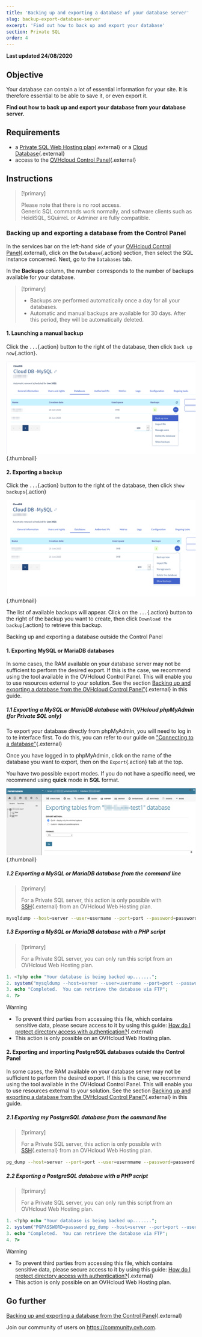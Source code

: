 ```yaml
---
title: 'Backing up and exporting a database of your database server'
slug: backup-export-database-server
excerpt: 'Find out how to back up and export your database'
section: Private SQL
order: 4
---
```


**Last updated 24/08/2020**

## Objective

Your database can contain a lot of essential information for your site. It is therefore essential to be able to save it, or even export it.

**Find out how to back up and export your database from your database server.**

## Requirements

- a [Private SQL Web Hosting plan](https://www.ovh.com/fr/hebergement-web/options-sql.xml){.external} or a [Cloud Database](https://www.ovh.com/fr/cloud-databases){.external}
- access to the [OVHcloud Control Panel](https://www.ovh.com/auth/?action=gotomanager){.external}

## Instructions

> [!primary]
>
> Please note that there is no root access.
> <br> Generic SQL commands work normally, and software clients such as HeidiSQL, SQuirreL or Adminer are fully compatible.
> 

### Backing up and exporting a database from the Control Panel

In the services bar on the left-hand side of your [OVHcloud Control Panel](https://www.ovh.com/auth/?action=gotomanager){.external},  click on the `Database`{.action} section, then select the SQL instance concerned. Next, go to the `Databases` tab.

In the **Backups** column, the number corresponds to the number of backups available for your database.

> [!primary]
>
> - Backups are performed automatically once a day
> for all your databases.
> - Automatic and manual backups are available for 30 days.
> After this period, they will be automatically deleted.

#### 1. Launching a manual backup 

Click the `...`{.action} button to the right of the database, then click `Back up now`{.action}.

![private-sql](images/private-sql-save01.png){.thumbnail}

#### 2. Exporting a backup

Click the `...`{.action} button to the right of the database, then click `Show backups`{.action}

![private-sql](images/private-sql-dl01.png){.thumbnail}

The list of available backups will appear. Click on the `...`{.action} button to the right of the backup you want to create, then click `Download the backup`{.action} to retrieve this backup.

Backing up and exporting a database outside the Control Panel

#### 1. Exporting MySQL or MariaDB databases

 In some cases, the RAM available on your database server may not be sufficient to perform the desired export. If this is the case, we recommend using the tool available in the OVHcloud Control Panel. This will enable you to use resources external to your solution. See the section [Backing up and exporting a database from the OVHcloud Control Panel”](./#sauvegarder-et-exporter-une-base-de-donnees-depuis-lespace-client){.external} in this guide.

##### 1.1 Exporting a MySQL or MariaDB database with OVHcloud phpMyAdmin (for Private SQL only)

To export your database directly from phpMyAdmin, you will need to log in to te interface first. To do this, you can refer to our guide on ["Connecting  to a database"](../connexion-base-de-donnees-serveur-bdd){.external}

Once you have logged in to phpMyAdmin, click on the name of the database you want to export, then on the `Export`{.action} tab at the top.

You have two possible export modes. If you do not have a specific need, we recommend using **quick** mode in **SQL** format.

![private-sql](images/private-sql-export01.png){.thumbnail}

##### 1.2 Exporting a MySQL or MariaDB database from the command line

> [!primary]
>
> For a Private SQL server, this action is only possible with [SSH]( ../mutualise-le-ssh-sur-les-hebergements-mutualises/){.external} from an OVHcloud Web Hosting plan.

```bash
mysqldump --host=server --user=username --port=port --password=password database_name > database_name.sql
```

##### 1.3 Exporting a MySQL or MariaDB database with a PHP script

> [!primary]
>
> For a Private SQL server, you can only run this script from an OVHcloud Web Hosting plan.


```php
1. <?php echo "Your database is being backed up.......";
2. system("mysqldump --host=server --user=username --port=port --password=password database_name > database_name.sql");
3. echo "Completed.  You can retrieve the database via FTP";
4. ?>
```

> [!warning]
>
> - To prevent third parties from accessing this file, which contains sensitive data, please secure access to it by using this guide: [How do I protect directory access with authentication?]( ../mutualise-le-ssh-sur-les-hebergements-mutualises/){.external}
> - This action is only possible on an OVHcloud Web Hosting plan.
>

#### 2. Exporting and importing PostgreSQL databases outside the Control Panel

 In some cases, the RAM available on your database server may not be sufficient to perform the desired export. If this is the case, we recommend using the tool available in the OVHcloud Control Panel. This will enable you to use resources external to your solution. See the section [Backing up and exporting a database from the OVHcloud Control Panel”](./#sauvegarder-et-exporter-une-base-de-donnees-depuis-lespace-client){.external} in this guide.
 
##### 2.1 Exporting my PostgreSQL database from the command line

> [!primary]
>
> For a Private SQL server, this action is only possible with [SSH]( ../mutualise-le-ssh-sur-les-hebergements-mutualises/){.external} from an OVHcloud Web Hosting plan.

```bash
pg_dump --host=server --port=port --user=usernmame --password=password database_name > database_name.sql
```

##### 2.2 Exporting a PostgreSQL database with a PHP script

> [!primary]
>
> For a Private SQL server, you can only run this script from an OVHcloud Web Hosting plan.

```php
1. <?php echo "Your database is being backed up.......";
2. system("PGPASSWORD=password pg_dump --host=server --port=port --user=username --password=password database_name > database_name.sql");
3. echo "Completed.  You can retrieve the database via FTP";
4. ?>
```

> [!warning]
>
> - To prevent third parties from accessing this file, which contains sensitive data, please secure access to it by using this guide: [How do I protect directory access with authentication?]( ../mutualise-le-ssh-sur-les-hebergements-mutualises/){.external}
> - This action is only possible on an OVHcloud Web Hosting plan.
>

## Go further

[Backing up and exporting a database from the Control Panel](./#sauvegarder-et-exporter-une-base-de-donnees-depuis-lespace-client){.external}

Join our community of users on <https://community.ovh.com>.
